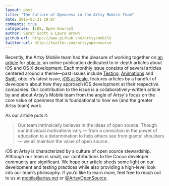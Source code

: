 ```yaml
---
layout: post
title: "The Culture of Openness in the Artsy Mobile Team"
date: 2015-03-31 19:07
comments: true
categories: [iOS, Open-Source]
author: Sarah Scott & Laura Brown
github-url: https://www.github.com/artsy/mobile
twitter-url: http://twitter.com/artsyopensource
---
```


Recently, the Artsy Mobile team had the pleasure of working together on [an article](http://www.objc.io/issue-22/artsy.html) for [objc.io](http://www.objc.io), an online publication dedicated to in-depth articles about iOS and OS X development. Each monthly issue consists of several articles centered around a theme—past issues include [Testing](http://www.objc.io/issue-15/), [Animations](http://www.objc.io/issue-12/) and [Swift](http://www.objc.io/issue-16/). objc.io’s latest issue, [iOS at Scale](http://www.objc.io/issue-22), features articles by a handful of developers about how they approach iOS development at their respective companies. Our contribution to the issue is a collaboratively-written article by and about Artsy’s Mobile team from the angle of Artsy's focus on the core value of openness that is foundational to how we (and the greater Artsy team) work.

As our article puts it:
> Our team intrinsically believes in the ideas of open source. Though our individual motivations vary — from a conviction in the power of education to a determination to help others see from giants’ shoulders — we all maintain the value of open source.

iOS at Artsy is characterized by a culture of open source stewardship. Although our team is small, our contributions to the Cocoa developer community are significant. We hope our article sheds some light on our development and testing practices while also providing a high-level look into our team’s philosophy. If you’d like to learn more, feel free to reach out to us at <mobile@artsy.net> or [@ArtsyOpenSource](https://twitter.com/artsyopensource).
